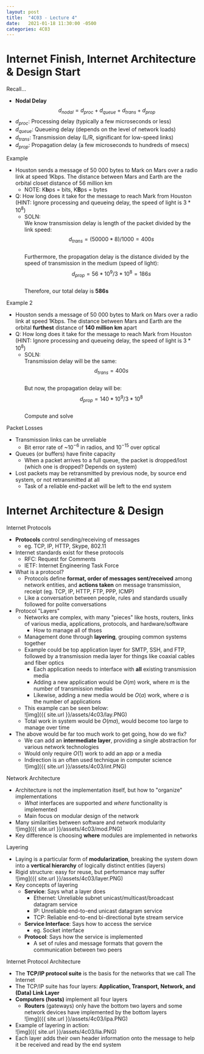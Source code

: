 ```yaml
---
layout: post
title:  "4C03 - Lecture 4"
date:   2021-01-18 11:30:00 -0500
categories: 4C03
---
```


Internet Finish, Internet Architecture & Design Start
===

Recall...
- **Nodal Delay**  
    $$d_{nodal} = d_{proc} + d_{queue} + d_{trans} + d_{prop}$$
- $d_{proc}$: Processing delay (typically a few microseconds or less)
- $d_{queue}$: Queueing delay (depends on the level of network loads)
- $d_{trans}$: Transmission delay (L/R, significant for low-speed links)
- $d_{prop}$: Propagation delay (a few microseconds to hundreds of msecs)

Example
- Houston sends a message of 50 000 bytes to Mark on Mars over a radio link at speed 1Kbps. The distance between Mars and Earth are the orbital closet distance of 56 million km
    - NOTE: K**b**ps = bits, K**B**ps = bytes 
- Q: How long does it take for the message to reach Mark from Houston (HINT: Ignore processing and queueing delay, the speed of light is $3*10^8$)
    - SOLN:  
    We know transmission delay is length of the packet divided by the link speed:  
        $$d_{trans} = (50000*8)/1000 = 400s$$  
    Furthermore, the propagation delay is the distance divided by the speed of transmission in the medium (speed of light):  
        $$d_{prop} = 56*10^9 / 3 *10^8 = 186s$$  
    Therefore, our total delay is **586s**

Example 2
- Houston sends a message of 50 000 bytes to Mark on Mars over a radio link at speed 1Kbps. The distance between Mars and Earth are the orbital **furthest** distance of **140 million km** apart
- Q: How long does it take for the message to reach Mark from Houston (HINT: Ignore processing and queueing delay, the speed of light is $3*10^8$)
    - SOLN:  
    Transmission delay will be the same:  
        $$d_{trans} = 400s$$  
    But now, the propagation delay will be:  
        $$d_{prop} = 140 * 10^9 / 3 * 10^8$$  
    Compute and solve

Packet Losses
- Transmission links can be unreliable
    - Bit error rate of ~$10^{-6}$ in radios, and $10^{-15}$ over optical
- Queues (or buffers) have finite capacity
    - When a packet arrives to a full queue, the packet is dropped/lost (which one is dropped? Depends on system)
- Lost packets may be retransmitted by previous node, by source end system, or not retransmitted at all
    - Task of a reliable end-packet will be left to the end system

Internet Architecture & Design
===

Internet Protocols
- **Protocols** control sending/receiving of messages
    - eg. TCP, IP, HTTP, Skype, 802.11
- Internet standards exist for these protocols
    - RFC: Request for Comments
    - IETF: Internet Engineering Task Force
- What is a protocol?
    - Protocols define **format, order of messages sent/received** among network entities, and **actions taken** on message transmission, receipt (eg. TCP, IP, HTTP, FTP, PPP, ICMP)
    - Like a conversation between people, rules and standards usually followed for polite conversations
- Protocol "Layers"
    - Networks are complex, with many "pieces" like hosts, routers, links of various media, applications, protocols, and hardware/software
        - How to manage all of thses
    - Management done through **layering**, grouping common systems together
    - Example could be top application layer for SMTP, SSH, and FTP, followed by a transmission media layer for things like coaxial cables and fiber optics
        - Each application needs to interface with **all** existing transmission media
        - Adding a new application would be $O(m)$ work, where *m* is the number of transmission medias
        - Likewise, adding a new media would be $O(a)$ work, where *a* is the number of applications  
    - This example can be seen below:  
        ![img]({{ site.url }}/assets/4c03/lay.PNG)
    - Total work in system would be $O(ma)$, would become too large to manage over time
- The above would be far too much work to get going, how do we fix?
    - We can add an **intermediate layer**, providing a single abstraction for various network technologies
    - Would only require $O(1)$ work to add an app or a media
    - Indirection is an often used technique in computer science  
        ![img]({{ site.url }}/assets/4c03/int.PNG)

Network Architecture
- Architecture is not the implementation itself, but how to "organize" implementations
    - *What* interfaces are supported and *where* functionality is implemented
    - Main focus on modular design of the network
- Many similarities between software and network modularity  
    ![img]({{ site.url }}/assets/4c03/mod.PNG)
- Key difference is choosing **where** modules are implemented in networks

Layering
- Laying is a particular form of **modularization**, breaking the system down into a **vertical hierarchy** of logically distinct entities (layers)
- Rigid structure: easy for reuse, but performance may suffer  
    ![img]({{ site.url }}/assets/4c03/layer.PNG)
- Key concepts of layering
    - **Service**: Says what a layer does
        - Ethernet: Unreliable subnet unicast/multicast/broadcast datagram service
        - IP: Unreliable end-to-end unicast datagram service
        - TCP: Reliable end-to-end bi-directional byte stream service
    - **Service Interface**: Says how to access the service
        - eg. Socket interface
    - **Protocol**: Says how the service is implemented
        - A set of rules and message formats that govern the communication between two peers

Internet Protocol Architecture
- The **TCP/IP protocol suite** is the basis for the networks that we call The Internet
- The TCP/IP suite has four layers: **Application, Transport, Network, and (Data) Link Layer**
- **Computers (hosts)** implement all four layers
    - **Routers** (gateways) only have the bottom two layers and some network devices have implemented by the bottom layers  
        ![img]({{ site.url }}/assets/4c03/ipa.PNG)
- Example of layering in action:  
    ![img]({{ site.url }}/assets/4c03/lia.PNG)
- Each layer adds their own header information onto the message to help it be received and read by the end system




    
